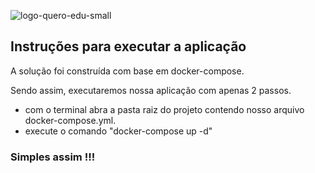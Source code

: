 ![logo-quero-edu-small](https://user-images.githubusercontent.com/1139813/90247813-c9cfc780-de0d-11ea-9a97-485a7212d9dd.png)

## Instruções para executar a aplicação 

A solução foi construída com base em docker-compose.

Sendo assim, executaremos nossa aplicação com apenas 2 passos.

- com o terminal abra a pasta raiz do projeto contendo nosso arquivo docker-compose.yml.
- execute o comando "docker-compose up -d"

### Simples assim !!!

